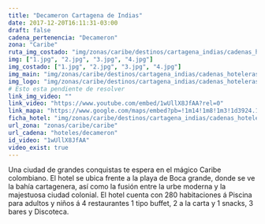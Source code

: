 ```yaml
---
title: "Decameron Cartagena de Indias"
date: 2017-12-20T16:11:31-03:00
draft: false
cadena_pertenencia: "Decameron"
zona: "Caribe"
ruta_img_costado: "img/zonas/caribe/destinos/cartagena_indias/cadenas_hoteleras/decameron/decameron_cartagena/imagenes_hotel/"
img: ["1.jpg", "2.jpg", "3.jpg", "4.jpg"]
img_costado: ["1.jpg", "2.jpg", "3.jpg", "4.jpg"]
img_main: "img/zonas/caribe/destinos/cartagena_indias/cadenas_hoteleras/decameron/decameron_cartagena/decameron_cartagena.jpg"
img_logo: "img/zonas/caribe/destinos/cartagena_indias/cadenas_hoteleras/decameron/decameron_cartagena/logo_hotel/logo_decameron_cartagena.jpg"
# Esto esta pendiente de resolver
link_img_video: ""
link_video: "https://www.youtube.com/embed/1wUllX8JfAA?rel=0"
link_mapa: "https://www.google.com/maps/embed?pb=!1m14!1m8!1m3!1d3924.1756262784365!2d-75.552761!3d10.407622!3m2!1i1024!2i768!4f13.1!3m3!1m2!1s0x0%3A0xfa07b50087a2e94f!2sDecameron+Cartagena!5e0!3m2!1ses-419!2scl!4v1513797335020"
ficha_hotel: "img/zonas/caribe/destinos/cartagena_indias/cadenas_hoteleras/decameron/decameron_cartagena/decameron_cartagena.pdf"
url_zona: "zonas/caribe/caribe"
url_cadena: "hoteles/decameron"
id_video: "1wUllX8JfAA"
video_exist: true
---
```

Una ciudad de grandes conquistas te espera en el mágico Caribe colombiano. El hotel se ubica frente a la playa de Boca grande, donde se ve la bahía cartagenera, así como la fusión entre la urbe moderna y la majestuosa ciudad colonial. El hotel cuenta con 280 habitaciones á Piscina para adultos y niños á 4 restaurantes 1 tipo buffet, 2 a la carta y 1 snacks, 3 bares y Discoteca.
